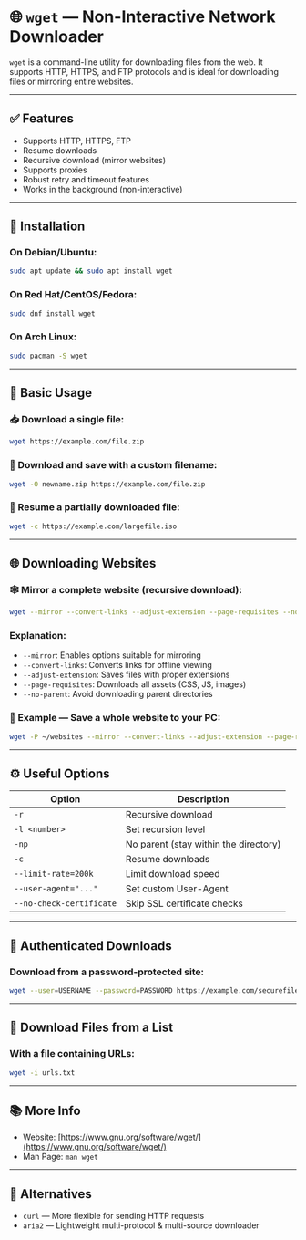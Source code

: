
# 🌐 `wget` — Non-Interactive Network Downloader

`wget` is a command-line utility for downloading files from the web. It supports HTTP, HTTPS, and FTP protocols and is ideal for downloading files or mirroring entire websites.

---

## ✅ Features

- Supports HTTP, HTTPS, FTP  
- Resume downloads  
- Recursive download (mirror websites)  
- Supports proxies  
- Robust retry and timeout features  
- Works in the background (non-interactive)  

---

## 🔧 Installation

### On Debian/Ubuntu:
```bash
sudo apt update && sudo apt install wget
```

### On Red Hat/CentOS/Fedora:
```bash
sudo dnf install wget
```

### On Arch Linux:
```bash
sudo pacman -S wget
```

---

## 🚀 Basic Usage

### 📥 Download a single file:
```bash
wget https://example.com/file.zip
```

### 📂 Download and save with a custom filename:
```bash
wget -O newname.zip https://example.com/file.zip
```

### 🔁 Resume a partially downloaded file:
```bash
wget -c https://example.com/largefile.iso
```

---

## 🌐 Downloading Websites

### 🕸️ Mirror a complete website (recursive download):
```bash
wget --mirror --convert-links --adjust-extension --page-requisites --no-parent https://example.com
```

### Explanation:
- `--mirror`: Enables options suitable for mirroring  
- `--convert-links`: Converts links for offline viewing  
- `--adjust-extension`: Saves files with proper extensions  
- `--page-requisites`: Downloads all assets (CSS, JS, images)  
- `--no-parent`: Avoid downloading parent directories  

### 📁 Example — Save a whole website to your PC:
```bash
wget -P ~/websites --mirror --convert-links --adjust-extension --page-requisites --no-parent https://example.org
```

---

## ⚙️ Useful Options

| Option                     | Description                             |
|----------------------------|-----------------------------------------|
| `-r`                       | Recursive download                      |
| `-l <number>`              | Set recursion level                     |
| `-np`                      | No parent (stay within the directory)   |
| `-c`                       | Resume downloads                        |
| `--limit-rate=200k`        | Limit download speed                    |
| `--user-agent="..."`       | Set custom User-Agent                   |
| `--no-check-certificate`   | Skip SSL certificate checks             |

---

## 🔐 Authenticated Downloads

### Download from a password-protected site:
```bash
wget --user=USERNAME --password=PASSWORD https://example.com/securefile.zip
```

---

## 🔄 Download Files from a List

### With a file containing URLs:
```bash
wget -i urls.txt
```

---

## 📚 More Info

- Website: [https://www.gnu.org/software/wget/](https://www.gnu.org/software/wget/)  
- Man Page: `man wget`

---

## 🧩 Alternatives

- `curl` — More flexible for sending HTTP requests  
- `aria2` — Lightweight multi-protocol & multi-source downloader
